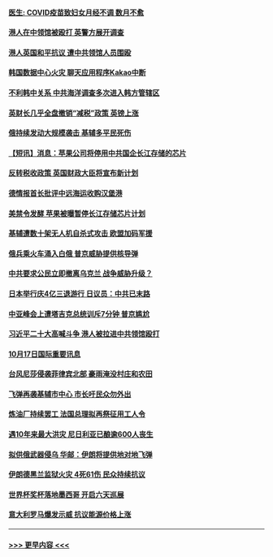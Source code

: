 #### [医生: COVID疫苗致妇女月经不调 数月不愈](../pages/prog202/a103553662.md?t=10180501) 
#### [港人在中领馆被殴打 英警方展开调查](../pages/prog202/a103553650.md?t=10180501) 
#### [港人英国和平抗议 遭中共领馆人员围殴](../pages/prog202/a103553566.md?t=10180501) 
#### [韩国数据中心火灾 聊天应用程序Kakao中断](../pages/prog202/a103553568.md?t=10180501) 
#### [不利韩中关系 中共海洋调查多次进入韩方管辖区](../pages/prog202/a103553574.md?t=10180501) 
#### [英财长几乎全盘撤销“减税”政策 英镑上涨](../pages/prog202/a103553494.md?t=10180501) 
#### [俄持续发动大规模袭击 基辅多平民死伤](../pages/prog202/a103553602.md?t=10180501) 
#### [【短讯】消息：苹果公司将停用中共国企长江存储的芯片](../pages/prog202/a103553560.md?t=10180501) 
#### [反转税收政策 英国财政大臣将宣布新计划](../pages/prog202/a103553570.md?t=10180501) 
#### [德情报首长批评中远海运收购汉堡港](../pages/prog202/a103553445.md?t=10180501) 
#### [美禁令发酵 苹果被曝暂停长江存储芯片计划](../pages/prog202/a103553440.md?t=10180501) 
#### [基辅遭数十架无人机自杀式攻击 欧盟加码军援](../pages/prog202/a103553421.md?t=10180501) 
#### [俄兵乘火车涌入白俄 普京威胁提供核导弹](../pages/prog202/a103553318.md?t=10180501) 
#### [中共要求公民立即撤离乌克兰  战争威胁升级？](../pages/prog202/a103553323.md?t=10180501) 
#### [日本举行庆4亿三退游行 日议员：中共已末路](../pages/prog202/a103553297.md?t=10180501) 
#### [中亚峰会上遭塔吉克总统训斥7分钟 普京尴尬](../pages/prog202/a103553333.md?t=10180501) 
#### [习近平二十大高喊斗争 港人被拉进中共领馆殴打](../pages/prog202/a103553281.md?t=10180501) 
#### [10月17日国际重要讯息](../pages/prog202/a103553285.md?t=10180501) 
#### [台风尼莎侵袭菲律宾北部 豪雨淹没村庄和农田](../pages/prog202/a103553218.md?t=10180501) 
#### [飞弹再袭基辅市中心 市长吁民众勿外出](../pages/prog202/a103553182.md?t=10180501) 
#### [炼油厂持续罢工 法国总理拟再祭征用工人令](../pages/prog202/a103553177.md?t=10180501) 
#### [遇10年来最大洪灾 尼日利亚已酿逾600人丧生](../pages/prog202/a103553160.md?t=10180501) 
#### [拟供俄武器侵乌 华邮：伊朗将提供地对地飞弹](../pages/prog202/a103553141.md?t=10180501) 
#### [伊朗德黑兰监狱火灾  4死61伤 民众持续抗议](../pages/prog202/a103553032.md?t=10180501) 
#### [世界杯奖杯落地墨西哥 开启六天巡展](../pages/prog202/a103553022.md?t=10180501) 
#### [意大利罗马爆发示威 抗议能源价格上涨](../pages/prog202/a103553028.md?t=10180501) 

----
#### [ >>> 更早内容 <<< ](../indexes/prog202-earlier.md)
